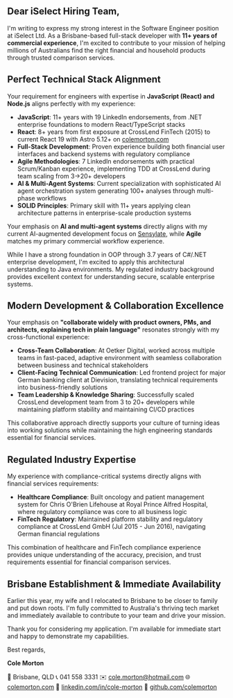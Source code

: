 ## Dear iSelect Hiring Team,

I'm writing to express my strong interest in the Software Engineer position at iSelect Ltd. As a Brisbane-based full-stack developer with **11+ years of commercial experience**, I'm excited to contribute to your mission of helping millions of Australians find the right financial and household products through trusted comparison services.

## Perfect Technical Stack Alignment

Your requirement for engineers with expertise in **JavaScript (React) and Node.js** aligns perfectly with my experience:

- **JavaScript**: 11+ years with 19 LinkedIn endorsements, from .NET enterprise foundations to modern React/TypeScript stacks
- **React**: 8+ years from first exposure at CrossLend FinTech (2015) to current React 19 with Astro 5.12+ on [colemorton.com](https://colemorton.com)
- **Full-Stack Development**: Proven experience building both financial user interfaces and backend systems with regulatory compliance
- **Agile Methodologies**: 7 LinkedIn endorsements with practical Scrum/Kanban experience, implementing TDD at CrossLend during team scaling from 3→20+ developers
- **AI & Multi-Agent Systems**: Current specialization with sophisticated AI agent orchestration system generating 100+ analyses through multi-phase workflows
- **SOLID Principles**: Primary skill with 11+ years applying clean architecture patterns in enterprise-scale production systems

Your emphasis on **AI and multi-agent systems** directly aligns with my current AI-augmented development focus on [Sensylate](https://github.com/ColeMorton/sensylate), while **Agile** matches my primary commercial workflow experience.

While I have a strong foundation in OOP through 3.7 years of C#/.NET enterprise development, I'm excited to apply this architectural understanding to Java environments. My regulated industry background provides excellent context for understanding secure, scalable enterprise systems.

## Modern Development & Collaboration Excellence

Your emphasis on **"collaborate widely with product owners, PMs, and architects, explaining tech in plain language"** resonates strongly with my cross-functional experience:

- **Cross-Team Collaboration**: At Oetker Digital, worked across multiple teams in fast-paced, adaptive environment with seamless collaboration between business and technical stakeholders
- **Client-Facing Technical Communication**: Led frontend project for major German banking client at Dievision, translating technical requirements into business-friendly solutions
- **Team Leadership & Knowledge Sharing**: Successfully scaled CrossLend development team from 3 to 20+ developers while maintaining platform stability and maintaining CI/CD practices

This collaborative approach directly supports your culture of turning ideas into working solutions while maintaining the high engineering standards essential for financial services.

## Regulated Industry Expertise

My experience with compliance-critical systems directly aligns with financial services requirements:

- **Healthcare Compliance**: Built oncology and patient management system for Chris O'Brien Lifehouse at Royal Prince Alfred Hospital, where regulatory compliance was core to all business logic
- **FinTech Regulatory**: Maintained platform stability and regulatory compliance at CrossLend GmbH (Jul 2015 - Jun 2016), navigating German financial regulations

This combination of healthcare and FinTech compliance experience provides unique understanding of the accuracy, precision, and trust requirements essential for financial comparison services.

## Brisbane Establishment & Immediate Availability

Earlier this year, my wife and I relocated to Brisbane to be closer to family and put down roots. I'm fully committed to Australia's thriving tech market and immediately available to contribute to your team and drive your mission.

Thank you for considering my application. I'm available for immediate start and happy to demonstrate my capabilities.

Best regards,

**Cole Morton**

📍 Brisbane, QLD
📞 041 558 3331
✉️ cole.morton@hotmail.com
🌐 [colemorton.com](https://colemorton.com)
💼 [linkedin.com/in/cole-morton](https://www.linkedin.com/in/cole-morton-72300745/)
📂 [github.com/colemorton](https://github.com/colemorton)
